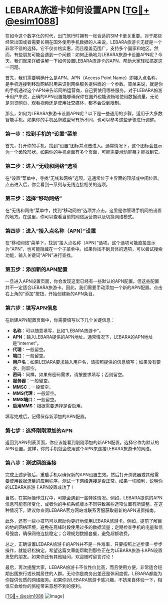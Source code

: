 # LEBARA旅遊卡如何设置APN [[TG💪+ @esim1088](https://t.me/s/esim1088)]

在如今这个数字化的时代，出门旅行时拥有一张合适的SIM卡至关重要。对于那些经常出国或者需要长期在国外使用手机数据的人来说，LEBARA旅游卡无疑是一个非常不错的选择。它不仅价格实惠，而且覆盖范围广，支持多个国家和地区。然而，有些朋友可能会遇到一个问题：如何正确地为LEBARA旅游卡设置APN呢？今天，我们就来详细讲解一下如何设置LEBARA旅游卡的APN，帮助大家轻松搞定这一问题。

首先，我们需要明确什么是APN。APN（Access Point Name）即接入点名称，是手机连接到移动网络时用来识别网络服务提供商的一个参数。简单来说，就是你的手机通过这个APN来告诉网络运营商，自己要使用哪些服务。对于LEBARA旅游卡用户来说，正确的APN设置能够确保你在国外也能流畅地使用数据流量，无论是浏览网页、观看视频还是使用社交媒体，都不会受到限制。

那么，如何为LEBARA旅游卡设置APN呢？以下是一些通用的步骤，适用于大多数智能手机。如果你的手机品牌或型号有所不同，也可以参考这些步骤进行调整。

### 第一步：找到手机的“设置”菜单

首先，打开你的手机，找到“设置”图标并点击进入。通常情况下，这个图标会显示为一个齿轮形状。如果你的手机桌面有多个页面，可能需要滑动屏幕才能找到它。

### 第二步：进入“无线和网络”选项

在“设置”菜单中，寻找“无线和网络”选项。这通常位于主界面的顶部或中间位置。点击进入后，你会看到一系列与无线连接相关的选项。

### 第三步：选择“移动网络”

在“无线和网络”菜单中，找到“移动网络”选项并点击。这里是你管理手机网络设置的地方。在这里，你可以查看当前的网络运营商以及切换网络模式。

### 第四步：进入“接入点名称（APN）”设置

在“移动网络”菜单下，找到“接入点名称（APN）”选项。这个选项可能直接显示为“APN”，也可能隐藏在一个子菜单中。如果你找不到具体的选项，可以尝试搜索功能，输入关键词“APN”进行查找。

### 第五步：添加新的APN配置

一旦进入APN设置页面，你会发现这里已经有一些默认的APN配置。但这些配置并不一定适合LEBARA旅游卡。因此，我们需要手动添加一个新的APN配置。点击右上角的“添加”按钮，开始创建新的APN条目。

### 第六步：填写APN信息

在新建APN配置页面中，你需要填写以下几个关键信息：

- **名称**：可以随意填写，比如“LEBARA旅游卡”。
- **APN**：输入LEBARA提供的APN地址。通常情况下，LEBARA的APN地址是“internet”。
- **代理**：一般留空。
- **端口**：一般留空。
- **用户名**：如果LEBARA要求输入用户名，请按照提供的信息填写；如果没有要求，则留空。
- **密码**：同样，如果有密码需求，请按要求填写；否则留空。
- **服务器**：一般留空。
- **MMSC**：一般留空。
- **MMS代理**：一般留空。
- **MMS端口**：一般留空。
- **启用MMS**：根据需要选择是否启用。

填写完成后，记得保存新添加的APN配置。

### 第七步：选择刚刚添加的APN

返回到APN列表页面，你应该能看到刚刚添加的新APN配置。选择它作为默认的APN设置。这样，你的手机就会使用这个APN来连接LEBARA旅游卡的网络。

### 第八步：测试网络连接

完成上述步骤后，重启手机以确保新的APN设置生效。然后打开浏览器或其他需要使用数据流量的应用程序，测试一下网络连接是否正常。如果一切顺利，说明你的LEBARA旅游卡APN设置成功了！

当然，在实际操作过程中，可能会遇到一些特殊情况。例如，LEBARA提供的APN信息可能有所变化，或者你的手机系统版本不同导致某些选项位置有所调整。在这种情况下，建议你查阅LEBARA官方网站或联系客服获取最新的APN设置指南。

此外，还有一些小技巧可以帮助你更好地使用LEBARA旅游卡。例如，提前了解目的地的网络环境，避免在高峰时段使用过多的数据流量；定期检查手机的电量和信号强度，确保网络连接稳定；合理规划数据套餐，避免超额收费。

总之，正确设置LEBARA旅游卡的APN并不是一件难事，只要按照上述步骤一步步操作，就能轻松搞定。希望这篇文章能帮助到那些正在为LEBARA旅游卡APN设置发愁的朋友。如果你还有其他疑问，欢迎随时留言讨论！

最后，再次提醒大家，LEBARA旅游卡不仅性价比高，而且使用方便，非常适合短期出国旅行或长期居住的人群。无论你是商务出差还是休闲度假，LEBARA都能为你提供优质的网络服务。如果你对LEBARA旅游卡感兴趣，不妨亲自体验一下，相信它会给你的旅程带来意想不到的便利。

[[TG💪+ @esim1088](https://t.me/s/esim1088) ![Image](https://i.postimg.cc/4NQfJmqS/Snipaste-2025-05-13-00-14-12.png)]